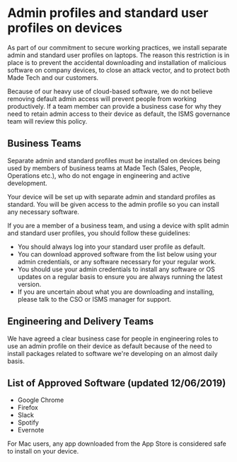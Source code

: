 # Admin profiles and standard user profiles on devices

As part of our commitment to secure working practices, we install separate admin and standard user profiles on laptops. The reason this restriction is in place is to prevent the accidental downloading and installation of malicious software on company devices, to close an attack vector, and to protect both Made Tech and our customers.

Because of our heavy use of cloud-based software, we do not believe removing default admin access will prevent people from working productively. If a team member can provide a business case for why they need to retain admin access to their device as default, the ISMS governance team will review this policy.

## Business Teams

Separate admin and standard profiles must be installed on devices being used by members of business teams at Made Tech (Sales, People, Operations etc.), who do not engage in engineering and active development.

Your device will be set up with separate admin and standard profiles as standard. You will be given access to the admin profile so you can install any necessary software.

If you are a member of a business team, and using a device with split admin and standard user profiles, you should follow these guidelines:
 - You should always log into your standard user profile as default.
 - You can download approved software from the list below using your admin credentials, or any software necessary for your regular work.
 - You should use your admin credentials to install any software or OS updates on a regular basis to ensure you are always running the latest version. 
 - If you are uncertain about what you are downloading and installing, please talk to the CSO or ISMS manager for support. 


## Engineering and Delivery Teams

We have agreed a clear business case for people in engineering roles to use an admin profile on their device as default because of the need to install packages related to software we're developing on an almost daily basis.

## List of Approved Software (updated 12/06/2019)
 - Google Chrome
 - Firefox
 - Slack
 - Spotify
 - Evernote

 For Mac users, any app downloaded from the App Store is considered safe to install on your device.
